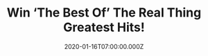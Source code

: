 ---
campaign-uuid: "c-0bf6045a-2621-45eb-bc27-ca2da5054f29"
type: "Competition"
category: "Music"
date: "2020-01-16T07:00:00.000Z"
end-date: "2020-02-16T23:59:00.000Z"
disable-form: false
is_promoted: false
has_entry_page: true
title: "Win ‘The Best Of’ The Real Thing Greatest Hits!"
competition-description: "<p>Iconic British soul and funk band, The Real Thing, celebrates\
  \ their 50th anniversary in 2020 with the release of a brand-new Best Of album,\
  \ featuring a never-before-released track! We have great news for you because we\
  \ have managed to get one copy to one lucky member!</p>\n<p>Are you their biggest\
  \ fan? Click below for a chance to win.</p>\n"
hero-header: "Win ‘The Best Of’ The Real Thing Greatest Hits!"
terms-confirmation: "N/A"
banner-img: "https://assets.expresslyapp.com/asset-5f83adb3-9e5d-4697-b384-e8f1bb52d207.jpg"
logo-left-href: "http://club.expressly.io"
logo-left-image: "https://assets.expresslyapp.com/asset-19451c60-68bc-4bba-a1cd-d067bbc89570.jpg"
logo-left-title: "Expressly Club"
bg-image-hero: "https://assets.expresslyapp.com/asset-9ac722d7-d791-4323-911a-abca82f8570f.jpg"
bg-image-first: "https://assets.expresslyapp.com/asset-ca390bcc-380d-43ed-9140-360434ce39cc.jpg"
section1-content: "<p>The Real Thing’s incredible rise from the streets of Toxteth\
  \ in Liverpool to the bright lights of New York is chronicled in this new album\
  \ full of incredible hits, including ‘Can’t Get By Without You’, ‘You’ll Never Know\
  \ What You’re Missing’… and many more!</p>\n<p>Want to be the first one hearing\
  \ it? Enter below and it could be yours!</p>\n"
entry-title: "Win ‘The Best Of’ The Real Thing Greatest Hits!"
entry-content: "<p>Enter the draw to win  ‘The Best Of’ The Real Thing Greatest Hits\
  \ by completing the form below before 23:59 on the 16th of February 2019.</p>\n"
has-winner: false
prize-description: "‘The Best Of’ The Real Thing Greatest Hits!"
special-conditions: "Multiple entries are allowed up to one every day.\r\n\r\n\r\n\
  This competition is also available on: https://aaa.nme.com/competitions/the-best-of-the-real-thing-greatest-hits-cd"
country-restrictions:
- "GB"
---